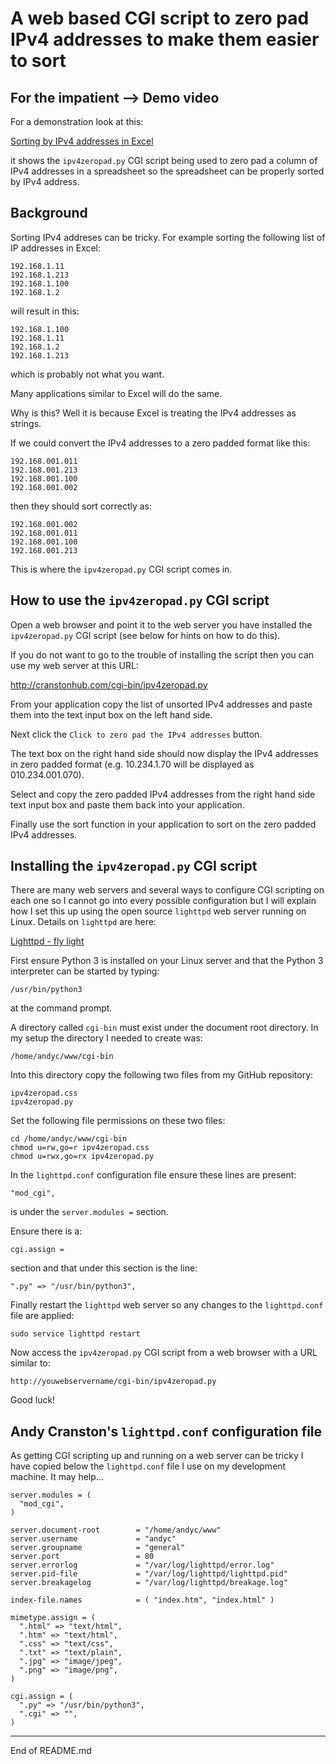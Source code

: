 # A web based CGI script to zero pad IPv4 addresses to make them easier to sort

## For the impatient --> Demo video

For a demonstration look at this:

[Sorting by IPv4 addresses in Excel](https://www.youtube.com/watch?v=-cfEYPztbn0)

it shows the `ipv4zeropad.py` CGI script being used to zero pad a column
of IPv4 addresses in a spreadsheet so the spreadsheet can be properly
sorted by IPv4 address.

## Background

Sorting IPv4 addreses can be tricky.  For example sorting the following
list of IP addresses in Excel:

```
192.168.1.11
192.168.1.213
192.168.1.100
192.168.1.2
```

will result in this:

```
192.168.1.100
192.168.1.11
192.168.1.2
192.168.1.213
```

which is probably not what you want.

Many applications similar to Excel will do the same.

Why is this?  Well it is because Excel is treating the IPv4
addresses as strings.

If we could convert the IPv4 addresses to a zero padded format like this:

```
192.168.001.011
192.168.001.213
192.168.001.100
192.168.001.002
```

then they should sort correctly as:

```
192.168.001.002
192.168.001.011
192.168.001.100
192.168.001.213
```

This is where the `ipv4zeropad.py` CGI script comes in.

## How to use the `ipv4zeropad.py` CGI script

Open a web browser and point it to the web server you have installed the
`ipv4zeropad.py` CGI script (see below for hints on how to do this).

If you do not want to go to the trouble of installing the script
then you can use my web server at this URL:

http://cranstonhub.com/cgi-bin/ipv4zeropad.py

From your application copy the list of unsorted IPv4 addresses and paste
them into the text input box on the left hand side.

Next click the `Click to zero pad the IPv4 addresses` button.

The text box on the right hand side should now display the IPv4
addresses in zero padded format (e.g. 10.234.1.70 will be displayed
as 010.234.001.070).

Select and copy the zero padded IPv4 addresses from the right hand side
text input box and paste them back into your application.

Finally use the sort function in your application to sort on the zero
padded IPv4 addresses.

## Installing the `ipv4zeropad.py` CGI script

There are many web servers and several ways to configure CGI
scripting on each one so I cannot go into every possible
configuration but I will explain how I set this up using the open source
`lighttpd` web server running on Linux.  Details on `lighttpd` are here:

[Lighttpd - fly light](https://www.lighttpd.net/)

First ensure Python 3 is installed on your Linux server and that the
Python 3 interpreter can be started by typing:

```
/usr/bin/python3
```

at the command prompt.

A directory called `cgi-bin` must exist under the document
root directory.  In my setup the directory I needed to create was:

```
/home/andyc/www/cgi-bin
```

Into this directory copy the following two files from my GitHub repository:

```
ipv4zeropad.css
ipv4zeropad.py
```

Set the following file permissions on these two files:

```
cd /home/andyc/www/cgi-bin
chmod u=rw,go=r ipv4zeropad.css
chmod u=rwx,go=rx ipv4zeropad.py
```

In the `lighttpd.conf` configuration file ensure these lines are present:

```
"mod_cgi",
```

is under the `server.modules =` section.

Ensure there is a:

```
cgi.assign =
```

section and that under this section is the line:

```
".py" => "/usr/bin/python3",
```

Finally restart the `lighttpd` web server so any changes to
the `lighttpd.conf` file are applied:

```
sudo service lighttpd restart
```

Now access the `ipv4zeropad.py` CGI script from a web browser with
a URL similar to:

```
http://youwebservername/cgi-bin/ipv4zeropad.py
```

Good luck!

## Andy Cranston's `lighttpd.conf` configuration file

As getting CGI scripting up and running on a web server can be
tricky I have copied below the `lighttpd.conf` file I use
on my development machine.  It may help...

```
server.modules = (
  "mod_cgi",
)

server.document-root        = "/home/andyc/www"
server.username             = "andyc"
server.groupname            = "general"
server.port                 = 80
server.errorlog             = "/var/log/lighttpd/error.log"
server.pid-file             = "/var/log/lighttpd/lighttpd.pid"
server.breakagelog          = "/var/log/lighttpd/breakage.log"

index-file.names            = ( "index.htm", "index.html" )

mimetype.assign = (
  ".html" => "text/html",
  ".htm" => "text/html",
  ".css" => "text/css",
  ".txt" => "text/plain",
  ".jpg" => "image/jpeg",
  ".png" => "image/png",
)

cgi.assign = (
  ".py" => "/usr/bin/python3",
  ".cgi" => "",
)
```

---------------------------------------------------------

End of README.md
